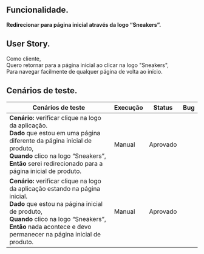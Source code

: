 ## Funcionalidade.
**Redirecionar para página inicial através da logo “Sneakers”.**

## User Story.
Como cliente,<br>
Quero retornar para a página inicial ao clicar na logo "Sneakers",<br>
Para navegar facilmente de qualquer página de volta ao início.<br>

## Cenários de teste.

<table>
    <thead>
        <tr>
            <th>Cenários de teste</th>
            <th>Execução</th>
            <th>Status</th>
            <th>Bug</th>
        </tr>
    </thead>
    <tbody>
        <tr>
            <td>
                <strong>Cenário:</strong> verificar clique na logo da aplicação.<br>
                <strong>Dado</strong> que estou em uma página diferente da página inicial de produto, <br>
                <strong>Quando</strong> clico na logo “Sneakers”, <br>
                <strong>Então</strong> serei redirecionado para a página inicial de produto.<br>
            </td>
            <td>Manual</td>
            <td>Aprovado</td>
            <td></td>
        </tr>
        <tr>
            <td>
                <strong>Cenário:</strong> verificar clique na logo da aplicação estando na página inicial.<br>
                <strong>Dado</strong> que estou na página inicial de produto, <br>
                <strong>Quando</strong> clico na logo “Sneakers”, <br>
                <strong>Então</strong> nada acontece e devo permanecer na página inicial de produto. <br>
            </td>
            <td>Manual</td>
            <td>Aprovado</td>
            <td></td>
        </tr>
    </tbody>
</table>